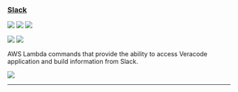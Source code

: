 ### [Slack](https://github.com/ctcampbell/veracode-slack-slash-command)

![](https://img.shields.io/github/stars/ctcampbell/veracode-slack-slash-command.svg?style=social)
![](https://img.shields.io/github/forks/ctcampbell/veracode-slack-slash-command.svg?style=social)
![](https://img.shields.io/github/watchers/ctcampbell/veracode-slack-slash-command.svg?style=social)

![](https://img.shields.io/github/languages/top/ctcampbell/veracode-slack-slash-command)
![](https://img.shields.io/github/contributors/ctcampbell/veracode-slack-slash-command)

AWS Lambda commands that provide the ability to access Veracode application and build information from Slack.

[![](https://img.shields.io/github/followers/ctcampbell?label=ctcampbell&style=social)](https://github/ctcampbell)

---
